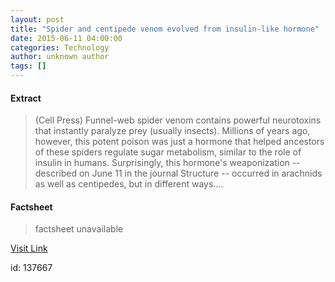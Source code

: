 ```yaml
---
layout: post
title: "Spider and centipede venom evolved from insulin-like hormone"
date: 2015-06-11 04:00:00
categories: Technology
author: unknown author
tags: []
---
```



#### Extract
>(Cell Press) Funnel-web spider venom contains powerful neurotoxins that instantly paralyze prey (usually insects). Millions of years ago, however, this potent poison was just a hormone that helped ancestors of these spiders regulate sugar metabolism, similar to the role of insulin in humans. Surprisingly, this hormone's weaponization -- described on June 11 in the journal Structure -- occurred in arachnids as well as centipedes, but in different ways....

#### Factsheet
>factsheet unavailable

[Visit Link](http://www.eurekalert.org/pub_releases/2015-06/cp-sac060915.php)

id:  137667


